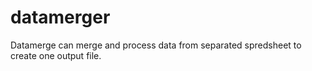 # datamerger
Datamerge can merge and process data from separated spredsheet to create one output file.
